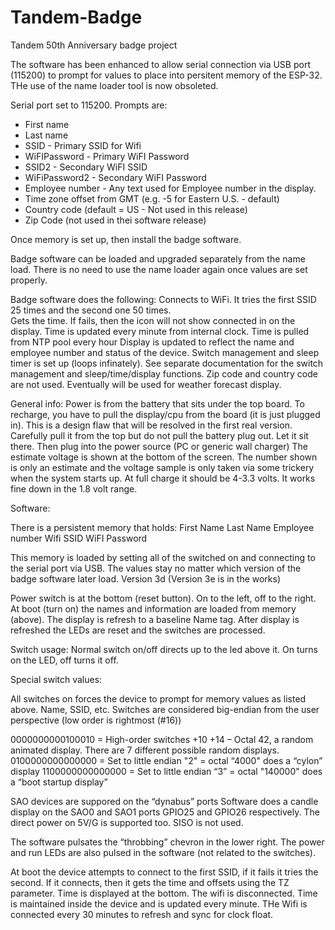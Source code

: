 
# Tandem-Badge
Tandem 50th Anniversary badge project 

The software has been enhanced to allow serial connection via USB port (115200) to prompt for values to place into persitent memory of the ESP-32. THe use of the name loader tool is now obsoleted. 

Serial port set to 115200. Prompts are: 
  - First name
  - Last name
  - SSID - Primary SSID for Wifi
  - WiFIPassword - Primary WiFI Password
  - SSID2 - Secondary WiFI SSID
  - WiFiPassword2 - Secondary WiFI Password
  - Employee number - Any text used for Employee number in the display.
  - Time zone offset from GMT (e.g. -5 for Eastern U.S. - default)
  - Country code (default = US - Not used in this release) 
  - Zip Code (not used in thei software release)

Once memory is set up, then install the badge software.

Badge software can be loaded and upgraded separately from the name load.  There is no need to use the name loader again once values are set properly. 

Badge software does the following:
Connects to WiFi. It tries the first SSID 25 times and the second one 50 times.  
Gets the time.   If fails, then the icon will not show connected in on the display. Time is updated every minute from internal clock.
Time is pulled from NTP pool every hour
Display is updated to reflect the name and employee number and status of the device. 
Switch management and sleep timer is set up (loops infinately).
See separate documentation for the switch management and sleep/time/display functions. 
Zip code and country code are not used. Eventually will be used for weather forecast display. 

General info:
Power is from the battery that sits under the top board. 
To recharge, you have to pull the display/cpu from the board (it is just plugged in). This is a design flaw that will be resolved in the first real version.  Carefully pull it from the top but do not pull the battery plug out. Let it sit there.  Then plug into the power source (PC or generic wall charger)  The estimate voltage is shown at the bottom of the screen. The number shown is only an estimate and the voltage sample is only taken via some trickery when the system starts up. At full charge it should be 4-3.3 volts.  It works fine down in the 1.8 volt range. 

Software:

There is a persistent memory that holds:
First Name
Last Name
Employee number
Wifi SSID
WiFI Password

This memory is loaded by setting all of the switched on and connecting to the serial port via USB.  The values stay no matter which version of the badge software later load. 
Version 3d (Version 3e is in the works)

Power switch is at the bottom (reset button).   On to the left, off to the right. 
At boot (turn on) the names and information are loaded from memory (above). 
The display is refresh to a baseline Name tag. 
After display is refreshed the LEDs are reset and the switches are processed. 

Switch usage: 
Normal switch on/off directs up to the led above it. On turns on the LED, off turns it off. 

Special switch values:

All switches on forces the device to prompt for memory values as listed above. Name, SSID, etc. 
Switches are considered big-endian from the user perspective (low order is rightmost (#16))

0000000000100010 = High-order switches +10 +14 – Octal 42, a random animated display.  There are 7 different possible random displays. 
0100000000000000 = Set to little endian "2" = octal “4000"    does a “cylon”  display 
1100000000000000 = Set to little endian “3” = octal "140000"  does a “boot startup display”

SAO devices are suppored on the “dynabus” ports
Software does a candle display on the SAO0 and SAO1 ports GPIO25 and GPIO26 respectively.    The direct power on 5V/G is supported too.   SISO is not used. 

The software pulsates the “throbbing” chevron in the lower right.   The power and run LEDs are also pulsed in the software (not related to the switches).

At boot the device attempts to connect to the first SSID, if it fails it tries the second.  If it connects, then it gets the time and offsets using the TZ parameter.
Time is displayed at the bottom. The wifi is disconnected.  Time is maintained inside the device and is updated every minute. THe Wifi is connected every 30 minutes to refresh and sync for clock float. 
